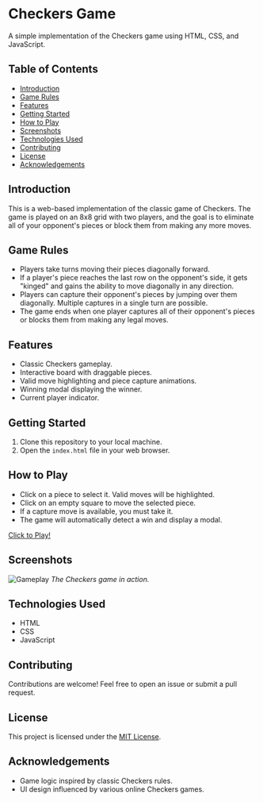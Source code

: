 # Checkers Game

A simple implementation of the Checkers game using HTML, CSS, and JavaScript.

## Table of Contents

- [Introduction](#introduction)
- [Game Rules](#game-rules)
- [Features](#features)
- [Getting Started](#getting-started)
- [How to Play](#how-to-play)
- [Screenshots](#screenshots)
- [Technologies Used](#technologies-used)
- [Contributing](#contributing)
- [License](#license)
- [Acknowledgements](#acknowledgements)

## Introduction

This is a web-based implementation of the classic game of Checkers. The game is played on an 8x8 grid with two players, and the goal is to eliminate all of your opponent's pieces or block them from making any more moves.

## Game Rules

- Players take turns moving their pieces diagonally forward.
- If a player's piece reaches the last row on the opponent's side, it gets "kinged" and gains the ability to move diagonally in any direction.
- Players can capture their opponent's pieces by jumping over them diagonally. Multiple captures in a single turn are possible.
- The game ends when one player captures all of their opponent's pieces or blocks them from making any legal moves.

## Features

- Classic Checkers gameplay.
- Interactive board with draggable pieces.
- Valid move highlighting and piece capture animations.
- Winning modal displaying the winner.
- Current player indicator.

## Getting Started

1. Clone this repository to your local machine.
2. Open the `index.html` file in your web browser.

## How to Play

- Click on a piece to select it. Valid moves will be highlighted.
- Click on an empty square to move the selected piece.
- If a capture move is available, you must take it.
- The game will automatically detect a win and display a modal.

[Click to Play!](https://kenzatazilabzour.github.io/checkersGame/)

## Screenshots

![Gameplay](../img/game.png)
_The Checkers game in action._

## Technologies Used

- HTML
- CSS
- JavaScript

## Contributing

Contributions are welcome! Feel free to open an issue or submit a pull request.

## License

This project is licensed under the [MIT License](LICENSE).

## Acknowledgements

- Game logic inspired by classic Checkers rules.
- UI design influenced by various online Checkers games.
